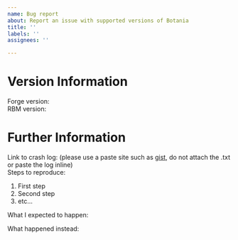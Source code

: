 ```yaml
---
name: Bug report
about: Report an issue with supported versions of Botania
title: ''
labels: ''
assignees: ''

---
```


<!--
# Notice
Tip: Use two spaces at the end of lines to force a new line.
-->
# Version Information
Forge version:  
RBM version:  

# Further Information
Link to crash log: (please use a paste site such as [gist](https://gist.github.com/), do not attach the .txt or paste the log inline)\
Steps to reproduce:
1. First step
2. Second step
3. etc...

What I expected to happen:

What happened instead:
